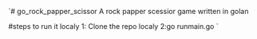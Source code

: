 `# go_rock_papper_scissor
A rock papper scessior game written in golan

#steps to run it localy
1: Clone the repo localy
2:go runmain.go
`
